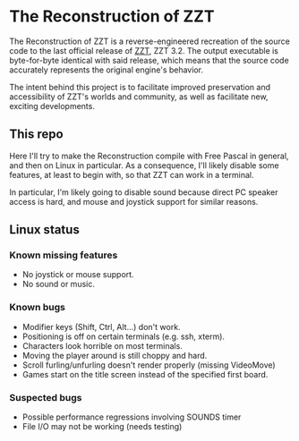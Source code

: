 # The Reconstruction of ZZT

The Reconstruction of ZZT is a reverse-engineered recreation of the source code to the last official release of
[ZZT](https://museumofzzt.com/about-zzt), ZZT 3.2. The output executable is byte-for-byte identical with said
release, which means that the source code accurately represents the original engine's behavior.

The intent behind this project is to facilitate improved preservation and accessibility of ZZT's worlds and community,
as well as facilitate new, exciting developments.

## This repo

Here I'll try to make the Reconstruction compile with Free Pascal in general,
and then on Linux in particular. As a consequence, I'll likely disable some
features, at least to begin with, so that ZZT can work in a terminal.

In particular, I'm likely going to disable sound because direct PC speaker
access is hard, and mouse and joystick support for similar reasons.

## Linux status

### Known missing features

- No joystick or mouse support.
- No sound or music.

### Known bugs

- Modifier keys (Shift, Ctrl, Alt...) don't work.
- Positioning is off on certain terminals (e.g. ssh, xterm).
- Characters look horrible on most terminals.
- Moving the player around is still choppy and hard.
- Scroll furling/unfurling doesn't render properly (missing VideoMove)
- Games start on the title screen instead of the specified first board.

### Suspected bugs

- Possible performance regressions involving SOUNDS timer
- File I/O may not be working (needs testing)
